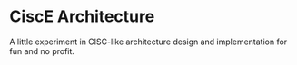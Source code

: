 # CiscE Architecture
A little experiment in CISC-like architecture design and implementation for fun and no profit.
